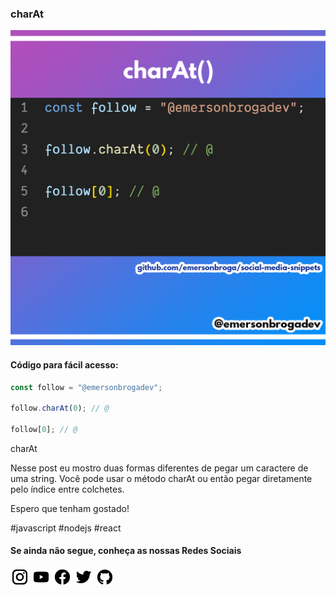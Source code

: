 ### charAt

![charAt](https://github.com/emersonbroga/social-media-snippets/blob/master/content/2020-01-28/1080x1080-char-at.png)

#### Código para fácil acesso:

```js
const follow = "@emersonbrogadev";

follow.charAt(0); // @

follow[0]; // @
```

charAt

Nesse post eu mostro duas formas diferentes de pegar um caractere de uma string.
Você pode usar o método charAt ou então pegar diretamente pelo índice entre colchetes.

Espero que tenham gostado!

\#javascript \#nodejs \#react

#### Se ainda não segue, conheça as nossas Redes Sociais

[![instagram.com/emersonbrogadev](https://github.com/emersonbroga/social-media-snippets/blob/master/static/instagram.png?raw=true)](https://www.instagram.com/emersonbrogadev/)
[![youtube.com/c/emersonbrogadev](https://github.com/emersonbroga/social-media-snippets/blob/master/static/youtube.png?raw=true)](https://www.youtube.com/c/emersonbroga/)
[![facebook.com/emersonbrogadev](https://github.com/emersonbroga/social-media-snippets/blob/master/static/facebook.png?raw=true)](https://www.facebook.com/emersonbrogadev/)
[![twitter.com/emersonbrogadev](https://github.com/emersonbroga/social-media-snippets/blob/master/static/twitter.png?raw=true)](https://www.twitter.com/emersonbrogadev/)
[![github.com/emersonbroga](https://github.com/emersonbroga/social-media-snippets/blob/master/static/github.png?raw=true)](https://www.github.com/emersonbroga/)
